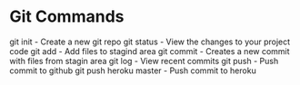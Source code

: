 # Git Commands

git init - Create a new git repo
git status - View the changes to your project code
git add - Add files to stagind area
git commit - Creates a new commit with files from stagin area
git log - View recent commits
git push - Push commit to github
git push heroku master - Push commit to heroku